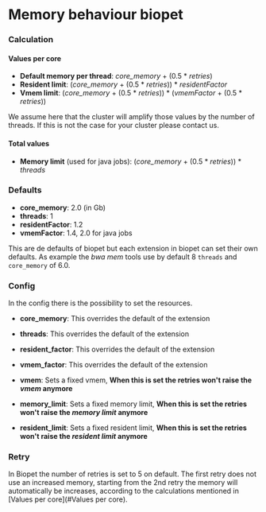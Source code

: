 # Memory behaviour biopet

### Calculation

#### Values per core
- **Default memory per thread**: *core_memory* + (0.5 * *retries*)
- **Resident limit**: (*core_memory* + (0.5 * *retries*)) * *residentFactor*
- **Vmem limit**: (*core_memory* + (0.5 * *retries*)) * (*vmemFactor* + (0.5 * *retries*))

We assume here that the cluster will amplify those values by the number of threads. If this is not the case for your cluster please contact us.

#### Total values
- **Memory limit** (used for java jobs): (*core_memory* + (0.5 * *retries*)) * *threads*


### Defaults

- **core_memory**: 2.0 (in Gb)
- **threads**: 1
- **residentFactor**: 1.2
- **vmemFactor**: 1.4, 2.0 for java jobs

This are de defaults of biopet but each extension in biopet can set their own defaults. As example the *bwa mem* tools 
use by default 8 `threads` and `core_memory` of 6.0.

### Config

In the config there is the possibility to set the resources.

- **core_memory**: This overrides the default of the extension
- **threads**: This overrides the default of the extension
- **resident_factor**: This overrides the default of the extension
- **vmem_factor**: This overrides the default of the extension

- **vmem**: Sets a fixed vmem, **When this is set the retries won't raise the *vmem* anymore**
- **memory_limit**: Sets a fixed memory limit, **When this is set the retries won't raise the *memory limit* anymore**
- **resident_limit**: Sets a fixed resident limit, **When this is set the retries won't raise the *resident limit* anymore**

### Retry

In Biopet the number of retries is set to 5 on default. The first retry does not use an increased memory, starting from the 2nd 
retry the memory will automatically be increases, according to the calculations mentioned in [Values per core](#Values per core).
